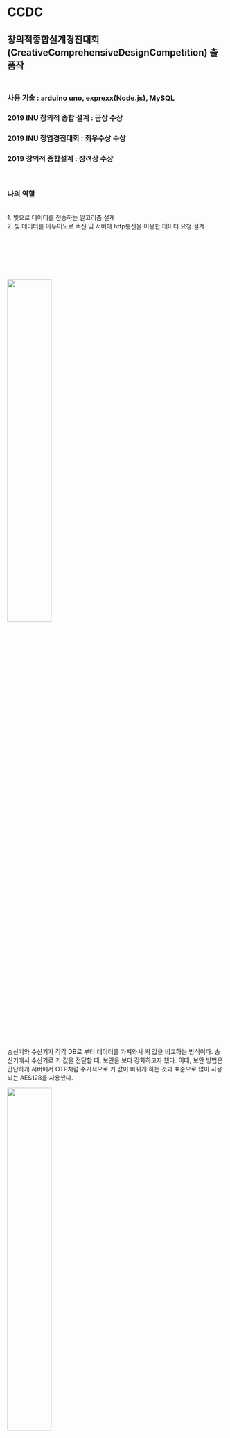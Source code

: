 # CCDC
## 창의적종합설계경진대회(CreativeComprehensiveDesignCompetition) 출품작</br></br>



### 사용 기술 : arduino uno, exprexx(Node.js), MySQL</br>
### 2019 INU 창의적 종합 설계 : 금상 수상</br>
### 2019 INU 창업경진대회 : 최우수상 수상</br>
### 2019 창의적 종합설계 : 장려상 수상</br>
</br>

### 나의 역할
</br>
1. 빛으로 데이터를 전송하는 알고리즘 설계</br>
2. 빛 데이터를 아두이노로 수신 및 서버에 http통신을 이용한 데이터 요청 설계

</br></br></br></br></br>


<div>
<img src="https://user-images.githubusercontent.com/35087350/97012823-3dffb780-1583-11eb-885e-6c13f43f4e1c.png" width="45%"></img>
<br>

송신기와 수신기가 각각 DB로 부터 데이터를 가져와서 키 값을 비교하는 방식이다.
송신기에서 수신기로 키 값을 전달할 때, 보안을 보다 강화하고자 했다. 
이때, 보안 방법은 간단하게 서버에서 OTP처럼 주기적으로 키 값이 바뀌게 하는 것과 표준으로 많이 사용되는 AES128을 사용했다.

<img src="https://user-images.githubusercontent.com/35087350/97012828-3f30e480-1583-11eb-8124-7ff397378e62.png" width="45%"></img>
<br>

송신기는 누구나 들고다니는 스마트폰으로 했다.

사진처럼 Flutter로 앱을 하나 만들었다. 이 앱은 서버로부터 키값을 받아와서 빛 신호로 변환해주는 어플이다.

</div>
